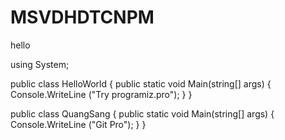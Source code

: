 # MSVDHDTCNPM

hello

using System;

public class HelloWorld
{
    public static void Main(string[] args)
    {
        Console.WriteLine ("Try programiz.pro");
    }
}

public class QuangSang
{
    public static void Main(string[] args)
    {
        Console.WriteLine ("Git Pro");
    }
}